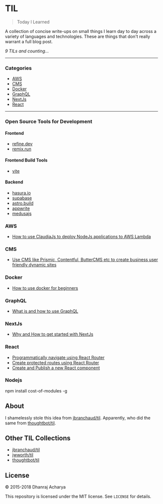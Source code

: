 # TIL

> Today I Learned

A collection of concise write-ups on small things I learn day to day across a
variety of languages and technologies. These are things that don't really
warrant a full blog post.

_9 TILs and counting..._

---

### Categories

- [AWS](#aws)
- [CMS](#cms)
- [Docker](#docker)
- [GraphQL](#graphql)
- [NextJs](#nextjs)
- [React](#react)

---

### Open Source Tools for Development

#### Frontend
- [refine.dev](https://refine.dev/)
- [remix.run](https://remix.run)

#### Frontend Build Tools
- [vite](https://vite.dev)

#### Backend
- [hasura.io](https://hasura.io)
- [supabase](https://supabase.com)
- [astro.build](https://astro.build)
- [appwrite](https://appwrite.io)
- [medusajs](https://medusajs.com)

  
### AWS

- [How to use ClaudiaJs to deploy NodeJs applications to AWS Lambda](AWS/how-to-use-claudiajs-to-deploy-NodeJs-applications-to-aws-lambda.md)

### CMS

- [Use CMS like Prismic, Contentful, ButterCMS etc to create business user friendly dynamic sites](CMS/use-cms-like-prismic-contentful-buttercms-etc-to-create-business-user-friendly-dynamic-sites.md)

### Docker

- [How to use docker for beginners](Docker/how-to-use-docker-for-beginners.md)

### GraphQL

- [What is and how to use GraphQL](GraphQL/what-is-and-how-to-use-graphql.md)

### NextJs

- [Why and How to get started with NextJs](NextJs/why-and-how-to-get-started-with-nextjs)

### React

- [Programmatically navigate using React Router](React/programmatically-navigate-using-react-router.md)
- [Create protected routes using React Router](React/create-protected-routes-using-react-router.md)
- [Create and Publish a new React component](React/create-and-publish-react-component.md)

### Nodejs

npm install cost-of-modules -g

## About

I shamelessly stole this idea from
[jbranchaud/til](https://github.com/jbranchaud/til).
Apparently, who did the same from
[thoughtbot/til](https://github.com/thoughtbot/til).

## Other TIL Collections

- [jbranchaud/til](https://github.com/jbranchaud/til)
- [jwworth/til](https://github.com/jwworth/til)
- [thoughtbot/til](https://github.com/thoughtbot/til)

## License

&copy; 2015-2018 Dhanraj Acharya

This repository is licensed under the MIT license. See `LICENSE` for
details.
